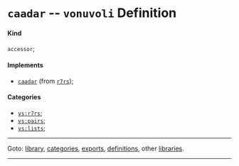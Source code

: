 

<a id='definition__vonuvoli__caadar'></a>

# `caadar` -- `vonuvoli` Definition


<a id='definition__vonuvoli__caadar__kind'></a>

#### Kind

`accessor`;


<a id='definition__vonuvoli__caadar__implements'></a>

#### Implements

 * [`caadar`](../../r7rs/definitions/caadar.md#definition__r7rs__caadar) (from [`r7rs`](../../r7rs/_index.md#library__r7rs));


<a id='definition__vonuvoli__caadar__categories'></a>

#### Categories

 * [`vs:r7rs`](../../vonuvoli/categories/vs_3a_r7rs.md#category__vonuvoli__vs_3a_r7rs);
 * [`vs:pairs`](../../vonuvoli/categories/vs_3a_pairs.md#category__vonuvoli__vs_3a_pairs);
 * [`vs:lists`](../../vonuvoli/categories/vs_3a_lists.md#category__vonuvoli__vs_3a_lists);

----

Goto: [library](../../vonuvoli/_index.md#library__vonuvoli), [categories](../../vonuvoli/categories/_index.md#toc__vonuvoli__categories), [exports](../../vonuvoli/exports/_index.md#toc__vonuvoli__exports), [definitions](../../vonuvoli/definitions/_index.md#toc__vonuvoli__definitions), other [libraries](../../_libraries.md#toc__libraries).

----

